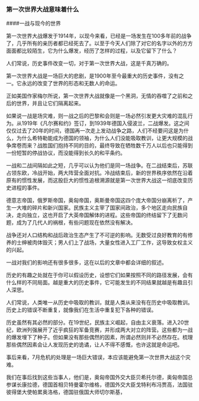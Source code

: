
### 第一次世界大战意味着什么

####一战与现今的世界

第一次世界大战爆发于1914年，以现今来看，已经是一场发生在100多年前的战争了，几乎所有的亲历者都已经死去了。以至于今天人们除了对它的名字以外的方方面面都比较陌生，它为什么爆发，经历了怎样的过程，以及它留下了什么？


人们常说，历史事件改变一切，对于第一次世界大战，这是千真万确的。


第一次世界大战是一场巨大的悲剧，是1900年至今最重大的历史事件，没有之一。它永远的改变了世界的形态和无数人的命运。


正如美国作家梅尔所说，第一次世界大战就像是一个黑洞，无情的吞噬了之前和之后的世界，并且让它们隔离起来。


如果说一战是场灾难，则一战之后的巴黎和会则是一场必然引发更大灾难的混乱行为。从1919年《凡尔赛和约》签订，到1939年德国入侵波兰，二战爆发。这之间仅仅过去了20年的时间，德国再一次走上发动战争之路，人们不经要问这是为什么，为什么希特勒能成为德国的领袖，为什么人们没能吸取教训，让更大规模的战争席卷而来？战胜国们抱持不同的目的，最终导致在牺牲数千万人以后也只能得到一份短暂的停战协议，而没能得到长久的和平条约。


一战和二战间隔如此之短，几乎可以认为他们是同一场战争。在二战结束后，苏联占领东欧，冷战开始，两大阵营全面对抗。冷战结束后，新的世界秩序依然在沿着原有的惯性发展，而这股巨大的惯性追根溯源就是第一次世界大战这一彻底改变历史进程的事件。


德意志帝国，俄罗斯帝国，奥匈帝国，奥斯曼帝国这四个庞大帝国分崩离析了，产生一大堆的碎片和新兴国家。民族主义主宰了国家间政治，多个地区走向民族自决，走向独立，这也开启了大英帝国解体的进程。这些帝国的终结留下了无数问题，成为了几代人的祸根，有些问题现在依然没有解决。


战争还对人口结构和战后政治生态产生了不可逆的影响。无数受过良好教育的有修养的士绅被肉体毁灭；男人们上了战场，大量女性进入工厂工作，这导致女权主义的兴起。


一战对我们的影响还有很多很多，这在以后的文章中都会详细的叙述。


历史的有趣之处就在于你可以假设历史，设想它们如果按照不同的路径发展，会有什么样的不同局面。越是重大的历史事件，它可能发生的不同结果就越是有趣且引人深思。


人们常说，人类唯一从历史中吸取的教训，就是人类从来没有在历史中吸取教训。历史上的错误不断重复，就像我们在生活中重复犯下各种的错误。


历史虽然有其必然的部分。在19世纪，民族主义崛起，自由主义衰落。进入20世纪，欧洲列强展开了近乎疯狂的军备竞赛，并形成两大对立的阵营。这些都为一战的爆发埋下了种子。但如果没有那些偶然的因素，所谓必然则并不必然存在。梳理那些偶然因素会让人发现历史的诡谲，让人不得不感慨，也许这就是命运吧。

事后来看，7月危机的处理是一场巨大错误，本应该能避免第一次世界大战这个灾难。

我们在事后找到这些当事人，他们是，奥匈帝国外交大臣贝希托尔德，奥匈帝国总参谋长康拉德，德国首相贝特曼霍尔维格，德国外交大臣戈特利布冯贾高，法国驻彼得堡大使帕累奥洛格，德国驻俄国大师切尔斯基，
